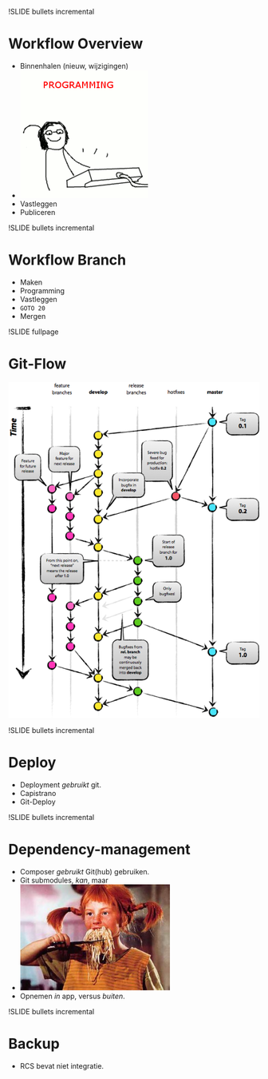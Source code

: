 !SLIDE bullets incremental
# Workflow Overview

* Binnenhalen (nieuw, wijzigingen)
* ![programming](programming.gif)
* Vastleggen
* Publiceren

!SLIDE bullets incremental
# Workflow Branch

* Maken
* Programming
* Vastleggen
* `GOTO 20`
* Mergen

!SLIDE fullpage
# Git-Flow
![git-flow](git-flow.png)

!SLIDE bullets incremental
# Deploy

* Deployment *gebruikt* git.
* Capistrano
* Git-Deploy

!SLIDE bullets incremental
# Dependency-management

* Composer *gebruikt* Git(hub) gebruiken.
* Git submodules, *kan*, maar
* ![spaghetti](spaghetti.jpg)
* Opnemen *in* app, versus *buiten*.

!SLIDE bullets incremental
# Backup

* RCS bevat niet integratie.
